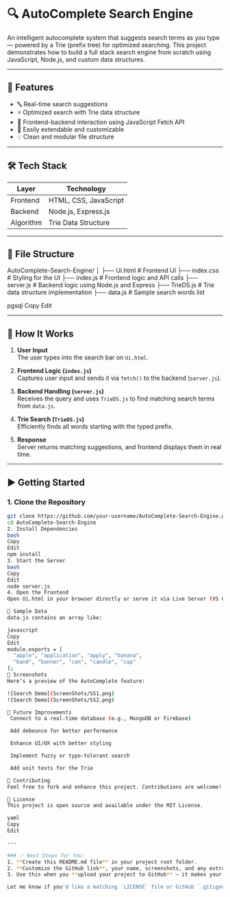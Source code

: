 # 🔍 AutoComplete Search Engine

An intelligent autocomplete system that suggests search terms as you type — powered by a Trie (prefix tree) for optimized searching. This project demonstrates how to build a full stack search engine from scratch using JavaScript, Node.js, and custom data structures.

---

## 🚀 Features

- 🔤 Real-time search suggestions
- ⚡ Optimized search with Trie data structure
- 🔄 Frontend-backend interaction using JavaScript Fetch API
- 🧠 Easily extendable and customizable
- 💡 Clean and modular file structure

---

## 🛠️ Tech Stack

| Layer      | Technology            |
|------------|------------------------|
| Frontend   | HTML, CSS, JavaScript |
| Backend    | Node.js, Express.js    |
| Algorithm  | Trie Data Structure    |

---

## 📁 File Structure

AutoComplete-Search-Engine/
│
├── Ui.html # Frontend UI
├── index.css # Styling for the UI
├── index.js # Frontend logic and API calls
├── server.js # Backend logic using Node.js and Express
├── TrieDS.js # Trie data structure implementation
├── data.js # Sample search words list

pgsql
Copy
Edit

---

## 📌 How It Works

1. **User Input**  
   The user types into the search bar on `Ui.html`.

2. **Frontend Logic (`index.js`)**  
   Captures user input and sends it via `fetch()` to the backend (`server.js`).

3. **Backend Handling (`server.js`)**  
   Receives the query and uses `TrieDS.js` to find matching search terms from `data.js`.

4. **Trie Search (`TrieDS.js`)**  
   Efficiently finds all words starting with the typed prefix.

5. **Response**  
   Server returns matching suggestions, and frontend displays them in real time.

---

## ▶️ Getting Started

### 1. Clone the Repository
```bash
git clone https://github.com/your-username/AutoComplete-Search-Engine.git
cd AutoComplete-Search-Engine
2. Install Dependencies
bash
Copy
Edit
npm install
3. Start the Server
bash
Copy
Edit
node server.js
4. Open the Frontend
Open Ui.html in your browser directly or serve it via Live Server (VS Code extension).

🧪 Sample Data
data.js contains an array like:

javascript
Copy
Edit
module.exports = [
  "apple", "application", "apply", "banana",
  "band", "banner", "can", "candle", "cap"
];
📸 Screenshots
Here’s a preview of the AutoComplete feature:

![Search Demo](ScreenShots/SS1.png)
![Search Demo](ScreenShots/SS2.png)

🚧 Future Improvements
 Connect to a real-time database (e.g., MongoDB or Firebase)

 Add debounce for better performance

 Enhance UI/UX with better styling

 Implement fuzzy or typo-tolerant search

 Add unit tests for the Trie

🙌 Contributing
Feel free to fork and enhance this project. Contributions are welcome!

📄 License
This project is open source and available under the MIT License.

yaml
Copy
Edit

---

### ✅ Next Steps for You:
1. **Create this README.md file** in your project root folder.
2. **Customize the GitHub link**, your name, screenshots, and any extra features.
3. Use this when you **upload your project to GitHub** — it makes your project much more professional and understandable.

Let me know if you'd like a matching `LICENSE` file or GitHub `.gitignore` template.
   
